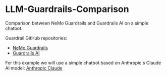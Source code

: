 # LLM-Guardrails-Comparison
Comparison between NeMo Guardrails and Guardrails AI on a simple chatbot.

Guardrail GitHub repositories:
- [NeMo Guardrails](https://github.com/NVIDIA/NeMo-Guardrails)
- [Guardrails AI](https://github.com/guardrails-ai/guardrails)

For this example we will use a simple chatbot based on Anthropic's Claude AI model: [Anthropic Claude](https://www.anthropic.com/claude)